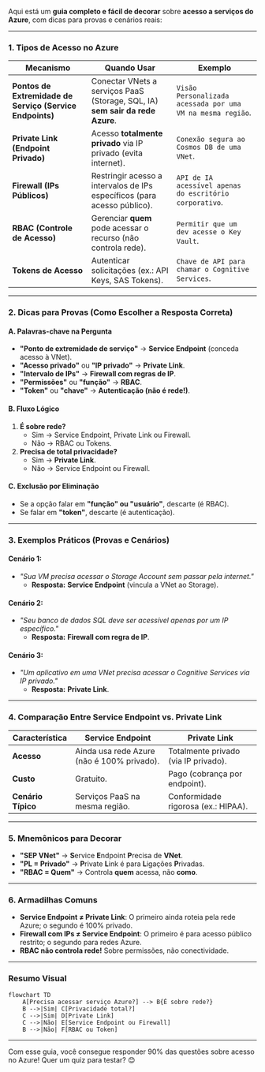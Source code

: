 Aqui está um **guia completo e fácil de decorar** sobre **acesso a serviços do Azure**, com dicas para provas e cenários reais:

---

### **1. Tipos de Acesso no Azure**  
| **Mecanismo**               | **Quando Usar**                                                                 | **Exemplo**                          |
|------------------------------|---------------------------------------------------------------------------------|---------------------------------------|
| **Pontos de Extremidade de Serviço (Service Endpoints)** | Conectar VNets a serviços PaaS (Storage, SQL, IA) **sem sair da rede Azure**. | `Visão Personalizada acessada por uma VM na mesma região`. |
| **Private Link (Endpoint Privado)** | Acesso **totalmente privado** via IP privado (evita internet). | `Conexão segura ao Cosmos DB de uma VNet`. |
| **Firewall (IPs Públicos)**  | Restringir acesso a intervalos de IPs específicos (para acesso público). | `API de IA acessível apenas do escritório corporativo`. |
| **RBAC (Controle de Acesso)** | Gerenciar **quem** pode acessar o recurso (não controla rede). | `Permitir que um dev acesse o Key Vault`. |
| **Tokens de Acesso**         | Autenticar solicitações (ex.: API Keys, SAS Tokens). | `Chave de API para chamar o Cognitive Services`. |

---

### **2. Dicas para Provas (Como Escolher a Resposta Correta)**  
#### **A. Palavras-chave na Pergunta**  
- **"Ponto de extremidade de serviço"** → **Service Endpoint** (conceda acesso à VNet).  
- **"Acesso privado"** ou **"IP privado"** → **Private Link**.  
- **"Intervalo de IPs"** → **Firewall com regras de IP**.  
- **"Permissões"** ou **"função"** → **RBAC**.  
- **"Token"** ou **"chave"** → **Autenticação (não é rede!)**.  

#### **B. Fluxo Lógico**  
1. **É sobre rede?**  
   - Sim → Service Endpoint, Private Link ou Firewall.  
   - Não → RBAC ou Tokens.  
2. **Precisa de total privacidade?**  
   - Sim → **Private Link**.  
   - Não → Service Endpoint ou Firewall.  

#### **C. Exclusão por Eliminação**  
- Se a opção falar em **"função" ou "usuário"**, descarte (é RBAC).  
- Se falar em **"token"**, descarte (é autenticação).  

---

### **3. Exemplos Práticos (Provas e Cenários)**  
#### **Cenário 1:**  
- *"Sua VM precisa acessar o Storage Account sem passar pela internet."*  
  - **Resposta:** **Service Endpoint** (vincula a VNet ao Storage).  

#### **Cenário 2:**  
- *"Seu banco de dados SQL deve ser acessível apenas por um IP específico."*  
  - **Resposta:** **Firewall com regra de IP**.  

#### **Cenário 3:**  
- *"Um aplicativo em uma VNet precisa acessar o Cognitive Services via IP privado."*  
  - **Resposta:** **Private Link**.  

---

### **4. Comparação Entre Service Endpoint vs. Private Link**  
| **Característica**       | **Service Endpoint**                  | **Private Link**                     |  
|--------------------------|---------------------------------------|--------------------------------------|  
| **Acesso**               | Ainda usa rede Azure (não é 100% privado). | Totalmente privado (via IP privado). |  
| **Custo**                | Gratuito.                             | Pago (cobrança por endpoint).        |  
| **Cenário Típico**       | Serviços PaaS na mesma região.        | Conformidade rigorosa (ex.: HIPAA).  |  

---

### **5. Mnemônicos para Decorar**  
- **"SEP VNet"** → **S**ervice **E**ndpoint **P**recisa de **VNet**.  
- **"PL = Privado"** → **P**rivate **L**ink é para **L**igações **P**rivadas.  
- **"RBAC = Quem"** → Controla **quem** acessa, não **como**.  

---

### **6. Armadilhas Comuns**  
- **Service Endpoint ≠ Private Link**: O primeiro ainda roteia pela rede Azure; o segundo é 100% privado.  
- **Firewall com IPs ≠ Service Endpoint**: O primeiro é para acesso público restrito; o segundo para redes Azure.  
- **RBAC não controla rede!** Sobre permissões, não conectividade.  

---

### **Resumo Visual**  
```mermaid
flowchart TD
    A[Precisa acessar serviço Azure?] --> B{É sobre rede?}
    B -->|Sim| C[Privacidade total?]
    C -->|Sim| D[Private Link]
    C -->|Não| E[Service Endpoint ou Firewall]
    B -->|Não| F[RBAC ou Token]
```

---

Com esse guia, você consegue responder 90% das questões sobre acesso no Azure! Quer um quiz para testar? 😊